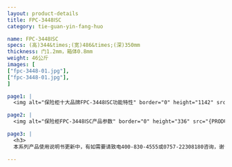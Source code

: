 ```yaml
---
layout: product-details
title: FPC-3448ⅠSC
category: tie-guan-yin-fang-huo

name: FPC-3448ⅠSC
specs: (高)344&times;(宽)486&times;(深)350mm
thickness: 门1.2mm，箱体0.8mm
weight: 46公斤
images: [
["fpc-3448-01.jpg"],
["fpc-3448-01.jpg"],
]

page1: |
  <img alt="保险柜十大品牌FPC-3448ⅠSC功能特性" border="0" height="1142" src="{PRODUCT_IMAGES}fpc-gn.jpg" width="538" />

page2: |
  <img alt="保险柜FPC-3448ⅠSC产品参数" border="0" height="336" src="{PRODUCT_IMAGES}fpc-cpcs.jpg" width="538" />

page3: |
  <h3>
  本系列产品使用说明书更新中，有如需要请致电400-830-4555或0757-22308180咨询，谢谢！</h3>

---
```

